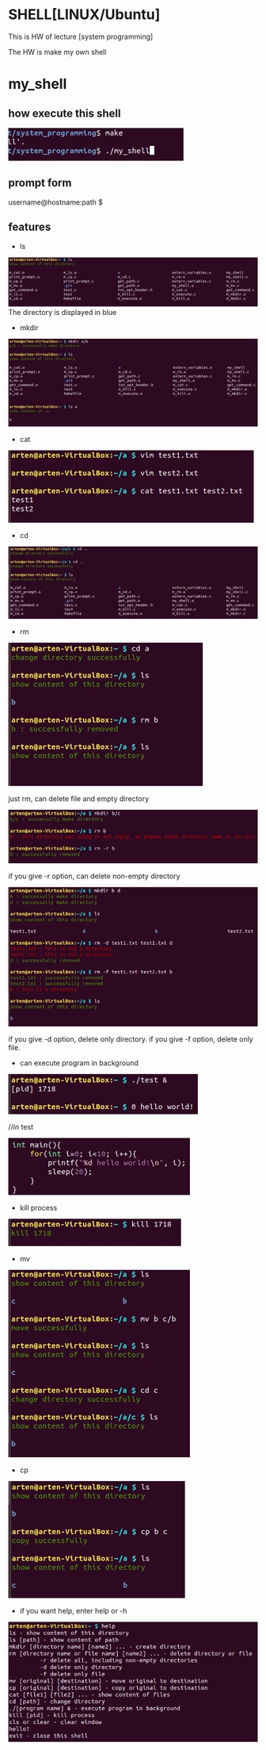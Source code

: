 # SHELL[LINUX/Ubuntu]

This is HW of lecture [system programming]

The HW is make my own shell

# my_shell
## how execute this shell
![0](https://github.com/PKR-ARTEN/system_programming/blob/master/image%20for%20readme/%EC%BA%A1%EC%B2%98.PNG)

## prompt form
username@hostname:path $

## features
* ls

![12](https://github.com/PKR-ARTEN/system_programming/blob/master/image%20for%20readme/%EC%BA%A1%EC%B2%9812.PNG)
The directory is displayed in blue

* mkdir

![1](https://github.com/PKR-ARTEN/system_programming/blob/master/image%20for%20readme/%EC%BA%A1%EC%B2%981.PNG)

* cat

![5](https://github.com/PKR-ARTEN/system_programming/blob/master/image%20for%20readme/%EC%BA%A1%EC%B2%985.PNG)

* cd

![14](https://github.com/PKR-ARTEN/system_programming/blob/master/image%20for%20readme/%EC%BA%A1%EC%B2%9814.PNG)

* rm

![2](https://github.com/PKR-ARTEN/system_programming/blob/master/image%20for%20readme/%EC%BA%A1%EC%B2%982.PNG)

just rm, can delete file and empty directory

![3](https://github.com/PKR-ARTEN/system_programming/blob/master/image%20for%20readme/%EC%BA%A1%EC%B2%983.PNG)

if you give -r option, can delete non-empty directory

![6](https://github.com/PKR-ARTEN/system_programming/blob/master/image%20for%20readme/%EC%BA%A1%EC%B2%986.PNG)

if you give -d option, delete only directory.
if you give -f option, delete only file.

* can execute program in background

![9](https://github.com/PKR-ARTEN/system_programming/blob/master/image%20for%20readme/%EC%BA%A1%EC%B2%989.PNG)

//in test

![11](https://github.com/PKR-ARTEN/system_programming/blob/master/image%20for%20readme/%EC%BA%A1%EC%B2%9811.PNG)

* kill process

![10](https://github.com/PKR-ARTEN/system_programming/blob/master/image%20for%20readme/%EC%BA%A1%EC%B2%9810.PNG)

* mv

![8](https://github.com/PKR-ARTEN/system_programming/blob/master/image%20for%20readme/%EC%BA%A1%EC%B2%988.PNG)

* cp

![7](https://github.com/PKR-ARTEN/system_programming/blob/master/image%20for%20readme/%EC%BA%A1%EC%B2%987.PNG)

* if you want help, enter help or -h

![13](https://github.com/PKR-ARTEN/system_programming/blob/master/image%20for%20readme/%EC%BA%A1%EC%B2%9813.PNG)

